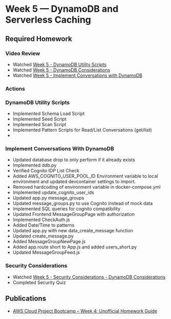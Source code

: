 # Week 5 — DynamoDB and Serverless Caching

## Required Homework

### Video Review
* Watched [Week 5 - DynamoDB Utility Scripts](https://youtu.be/pIGi_9E_GwA)
* Watched [Week 5 - DynamoDB Considerations](https://youtu.be/gFPljPNnK2Q)
* Watched [Week 5 - Implement Conversations with DynamoDB](https://youtu.be/dWHOsXiAIBU)

### Actions

### DynamoDB Utility Scripts

* Implemented Schema Load Script
* Implemented Seed Script
* Implemented Scan Script
* Implemented Pattern Scripts for Read/List Conversations (get/list)
* 

### Implement Conversations With DynamoDB

* Updated database drop to only perform if it already exists
* Implemented ddb.py 
* Verified Cognito IDP List Check
* Added AWS_COGNITO_USER_POOL_ID Environment variable to local environment and updated devcontainer settings to import.
* Removed hardcoding of environment variable in docker-compose.yml
* Implemented update_cognito_user_ids
* Updated app.py message_groups
* Updated message_groups.py to use Cognito instead of mock data
* Implemented SQL queries for cognito compatibility
* Updated Frontend MessageGroupPage with authorization
* Implemented CheckAuth.js
* Added Date/Time to patterns
* Updated app.py with new data_create_message function
* Updated create_message.py
* Added MessageGroupNewPage.js
* Added app.route short to App.js and added users_short.py
* Updated MessageGroupFeed.js

### Security Considerations

* Watched [Week 5 - Security Considerations - DynamoDB Considerations](https://youtu.be/zGnzM_YdMJU)
* Completed Security Quiz

## Publications
* [AWS Cloud Project Bootcamp – Week 4: Unofficial Homework Guide](https://www.linuxtek.ca/2023/03/19/aws-cloud-project-bootcamp-week-5-unofficial-homework-guide/)